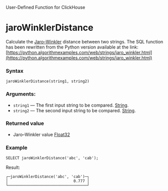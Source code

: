 User-Defined Function for ClickHouse

# jaroWinklerDistance

Calculate the [Jaro–Winkler](https://en.wikipedia.org/wiki/Jaro%E2%80%93Winkler_distance) distance between two strings.
The SQL function has been rewritten from the Python version available at the link: [https://python.algorithmexamples.com/web/strings/jaro_winkler.html](https://python.algorithmexamples.com/web/strings/jaro_winkler.html)

### Syntax 

```
jaroWinklerDistance(string1, string2)
```

### Arguments:

- `string1` — The first input string to be compared. [String](https://clickhouse.com/docs/en/sql-reference/data-types/string).
- `string2` — The second input string to be compared. [String](https://clickhouse.com/docs/en/sql-reference/data-types/string).

### Returned value

- Jaro–Winkler value [Float32](https://clickhouse.com/docs/en/sql-reference/data-types/float)

### Example

```
SELECT jaroWinklerDistance('abc', 'cab');
```

Result:

```
┌─jaroWinklerDistance('abc', 'cab')─┐
│                             0.777 │
└───────────────────────────────────┘
```
